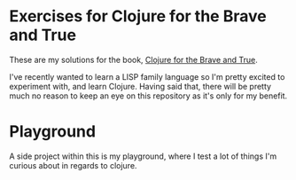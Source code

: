 # Exercises for Clojure for the Brave and True

These are my solutions for the book, [Clojure for the Brave and True](https://www.braveclojure.com/).

I've recently wanted to learn a LISP family language so I'm pretty excited to experiment with, and
learn Clojure. Having said that, there will be pretty much no reason to keep an eye on this
repository as it's only for my benefit.

# Playground

A side project within this is my playground, where I test a lot of things I'm curious about in
regards to clojure.
